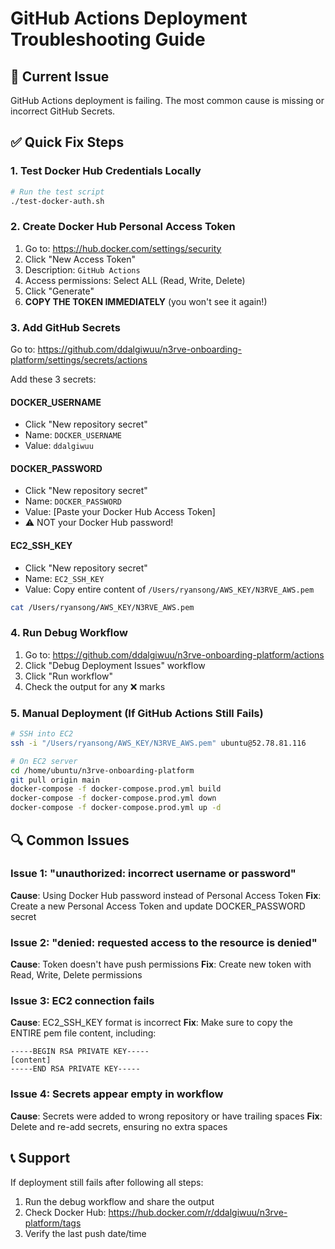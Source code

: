 # GitHub Actions Deployment Troubleshooting Guide

## 🚨 Current Issue
GitHub Actions deployment is failing. The most common cause is missing or incorrect GitHub Secrets.

## ✅ Quick Fix Steps

### 1. Test Docker Hub Credentials Locally
```bash
# Run the test script
./test-docker-auth.sh
```

### 2. Create Docker Hub Personal Access Token
1. Go to: https://hub.docker.com/settings/security
2. Click "New Access Token"
3. Description: `GitHub Actions`
4. Access permissions: Select ALL (Read, Write, Delete)
5. Click "Generate"
6. **COPY THE TOKEN IMMEDIATELY** (you won't see it again!)

### 3. Add GitHub Secrets
Go to: https://github.com/ddalgiwuu/n3rve-onboarding-platform/settings/secrets/actions

Add these 3 secrets:

#### DOCKER_USERNAME
- Click "New repository secret"
- Name: `DOCKER_USERNAME`
- Value: `ddalgiwuu`

#### DOCKER_PASSWORD
- Click "New repository secret"
- Name: `DOCKER_PASSWORD`
- Value: [Paste your Docker Hub Access Token]
- ⚠️ NOT your Docker Hub password!

#### EC2_SSH_KEY
- Click "New repository secret"
- Name: `EC2_SSH_KEY`
- Value: Copy entire content of `/Users/ryansong/AWS_KEY/N3RVE_AWS.pem`
```bash
cat /Users/ryansong/AWS_KEY/N3RVE_AWS.pem
```

### 4. Run Debug Workflow
1. Go to: https://github.com/ddalgiwuu/n3rve-onboarding-platform/actions
2. Click "Debug Deployment Issues" workflow
3. Click "Run workflow"
4. Check the output for any ❌ marks

### 5. Manual Deployment (If GitHub Actions Still Fails)
```bash
# SSH into EC2
ssh -i "/Users/ryansong/AWS_KEY/N3RVE_AWS.pem" ubuntu@52.78.81.116

# On EC2 server
cd /home/ubuntu/n3rve-onboarding-platform
git pull origin main
docker-compose -f docker-compose.prod.yml build
docker-compose -f docker-compose.prod.yml down
docker-compose -f docker-compose.prod.yml up -d
```

## 🔍 Common Issues

### Issue 1: "unauthorized: incorrect username or password"
**Cause**: Using Docker Hub password instead of Personal Access Token
**Fix**: Create a new Personal Access Token and update DOCKER_PASSWORD secret

### Issue 2: "denied: requested access to the resource is denied"
**Cause**: Token doesn't have push permissions
**Fix**: Create new token with Read, Write, Delete permissions

### Issue 3: EC2 connection fails
**Cause**: EC2_SSH_KEY format is incorrect
**Fix**: Make sure to copy the ENTIRE pem file content, including:
```
-----BEGIN RSA PRIVATE KEY-----
[content]
-----END RSA PRIVATE KEY-----
```

### Issue 4: Secrets appear empty in workflow
**Cause**: Secrets were added to wrong repository or have trailing spaces
**Fix**: Delete and re-add secrets, ensuring no extra spaces

## 📞 Support
If deployment still fails after following all steps:
1. Run the debug workflow and share the output
2. Check Docker Hub: https://hub.docker.com/r/ddalgiwuu/n3rve-platform/tags
3. Verify the last push date/time